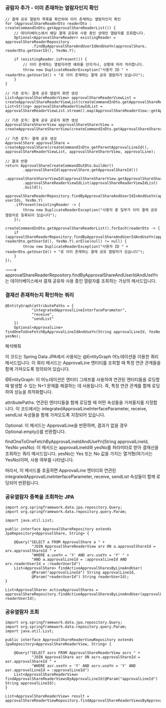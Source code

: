 
### 공람자 추가 - 이미 존재하는 열람자인지 확인
```
// 결재 공유 열람자 목록을 확인하여 이미 존재하는 열람자인지 확인
for (ApprovalShareReaderDto readerDto : createCommandInDto.getApprovalShareReaderList()) {
    // 데이터베이스에서 해당 결재 공유와 사용 중인 상태인 열람자를 조회합니다.
    Optional<ApprovalShareReader> existingReader = approvalShareReaderRepository
            .findByApprovalShareAndUserIdAndUseYn(approvalShare, readerDto.getUserId(), YesNo.Y);

    if (existingReader.isPresent()) {
        // 이미 존재하는 열람자라면 예외를 던지거나, 상황에 따라 처리합니다.
        throw new DuplicateReaderException("사용자 ID " + readerDto.getUserId() + "로 이미 존재하는 결재 공유 열람자가 있습니다");
    }
}

// 기존 로직: 결재 공유 열람자 화면 생성
List<ApprovalShareReaderView> approvalShareReaderViewList = createApprovalShareReaderViewList(createCommandInDto.getApprovalShareReaderList());
List<String> approvalShareReaderViewIdList = approvalShareReaderViewList.stream().map(ApprovalShareReaderView::getApprovalShareReaderViewId).collect(Collectors.toList());

// 기존 로직: 결재 공유 공유자 화면 생성
ApprovalShareSharerView approvalShareSharerView = createApprovalShareSharerView(createCommandInDto.getApprovalShareSharer());

// 기존 로직: 결재 공유 생성
ApprovalShare approvalShare = createApprovalShare(createCommandInDto.getParentApprovalLineId(), approvalShareReaderViewList, approvalShareSharerView, approvalLine);

// 결과 반환
return ApprovalShareCreateCommandOutDto.builder()
        .approvalShareId(approvalShare.getApprovalShareId())
        .approvalShareSharerViewId(approvalShareSharerView.getApprovalShareSharerViewId())
        .approvalShareReaderViewIdList(approvalShareReaderViewIdList)
        .build();

```
```
approvalShareReaderRepository.findByApprovalShareAndUserIdInAndUseYn(approvalShare, userIds, YesNo.Y)
    .ifPresent(existingReader -> {
        throw new DuplicateReaderException("사용자 중 일부가 이미 결재 공유 열람자로 등록되어 있습니다");
    });

createCommandInDto.getApprovalShareReaderList().forEach(readerDto -> {
    if (approvalShareReaderRepository.findByApprovalShareAndUserIdAndUseYn(approvalShare, readerDto.getUserId(), YesNo.Y).orElse(null) != null) {
        throw new DuplicateReaderException("사용자 ID " + readerDto.getUserId() + "로 이미 존재하는 결재 공유 열람자가 있습니다");
    }
});
```
---> approvalShareReaderRepository.findByApprovalShareAndUserIdAndUseYn는 데이터베이스에서 결재 공유와 사용 중인 열람자를 조회하는 가상의 메서드입니다. 

### 결재선 존재하는지 확인하는 쿼리
```
@EntityGraph(attributePaths = {
            "integratedApprovalLineInterfaceParameter",
            "receive",
            "sendList"
    })
    Optional<ApprovalLine> findOneToOneFetchByApprovalLineIdAndUseYn(String approvalLineId, YesNo yesNo);
```
해석해줘

이 코드는 Spring Data JPA에서 사용되는 @EntityGraph 어노테이션을 이용한 쿼리 메서드입니다. 이 쿼리 메서드는 ApprovalLine 엔터티를 조회할 때 특정 연관 관계들을 함께 가져오도록 정의되어 있습니다.

@EntityGraph: 이 어노테이션은 엔터티 그래프를 사용하여 연관된 엔터티들을 로딩할 때 발생할 수 있는 N+1 문제를 해결하는 데 사용됩니다. 즉, 특정 연관 관계를 함께 로딩하여 성능을 최적화합니다.

attributePaths: 연관된 엔터티들을 함께 로딩할 때 어떤 속성들을 가져올지를 지정합니다. 이 코드에서는 integratedApprovalLineInterfaceParameter, receive, sendList 속성들을 함께 가져오도록 지정되어 있습니다.

Optional<ApprovalLine>: 이 메서드는 ApprovalLine을 반환하며, 결과가 없을 경우 Optional.empty()를 반환합니다.

findOneToOneFetchByApprovalLineIdAndUseYn(String approvalLineId, YesNo yesNo): 이 메서드는 approvalLineId와 yesNo를 파라미터로 받아 결재선을 조회하는 쿼리 메서드입니다. yesNo는 Yes 또는 No 값을 가지는 열거형(여기서는 YesNo)이며, 사용 여부를 나타냅니다.

따라서, 이 메서드를 호출하면 ApprovalLine 엔터티와 연관된 integratedApprovalLineInterfaceParameter, receive, sendList 속성들이 함께 로딩되어 반환됩니다.


### 공유열람자 중복을 조회하는 JPA
```
import org.springframework.data.jpa.repository.Query;
import org.springframework.data.repository.query.Param;

import java.util.List;

public interface ApprovalShareRepository extends JpaRepository<ApprovalShare, String> {

    @Query("SELECT a FROM ApprovalShare a " +
            "JOIN ApprovalShareReaderView arv ON a.approvalShareId = arv.approvalShareId " +
            "WHERE a.useYn = 'Y' AND arv.useYn = 'Y' " +
            "AND a.approvalLineId = :approvalLineId AND arv.readerUserId = :readerUserId")
    List<ApprovalShare> findActiveApprovalSharesByLineAndUser(
            @Param("approvalLineId") String approvalLineId,
            @Param("readerUserId") String readerUserId);
}
```
```
List<ApprovalShare> activeApprovalShares = approvalShareRepository.findActiveApprovalSharesByLineAndUser(approvalLineId, readerUserId);

```

### 공유열람자 조회
```
import org.springframework.data.jpa.repository.Query;
import org.springframework.data.repository.query.Param;
import java.util.List;

public interface ApprovalShareReaderViewRepository extends JpaRepository<ApprovalShareReaderView, String> {

    @Query("SELECT asrv FROM ApprovalShareReaderView asrv " +
            "JOIN ApprovalShare asr ON asrv.approvalShareId = asr.approvalShareId " +
            "WHERE asr.useYn = 'Y' AND asrv.useYn = 'Y' AND asr.approvalLineId = :approvalLineId")
    List<ApprovalShareReaderView> findApprovalShareReaderViewsByApprovalLineId(@Param("approvalLineId") String approvalLineId);
}
```
```
List<ApprovalShareReaderView> result = approvalShareReaderViewRepository.findApprovalShareReaderViewsByApprovalLineId("your_approval_line_id");

```
